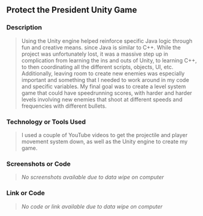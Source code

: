 ## Protect the President Unity Game

### Description
> Using the Unity engine helped reinforce specific Java logic through fun and creative means. since Java is similar to C++. While the project was unfortunately lost, it was a massive step up in complication from learning the ins and outs of Unity, to learning C++, to then coordinating all the different scripts, objects, UI, etc. Additionally, leaving room to create new enemies was especially important and something that I needed to work around in my code and specific variables. My final goal was to create a level system game that could have speedrunning scores, with harder and harder levels involving new enemies that shoot at different speeds and frequencies with different bullets.

### Technology or Tools Used
> I used a couple of YouTube videos to get the projectile and player movement system down, as well as the Unity engine to create my game.

### Screenshots or Code
> *No screenshots available due to data wipe on computer*

### Link or Code
> *No code or link available due to data wipe on computer*
